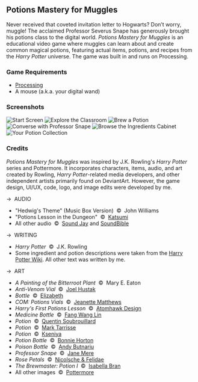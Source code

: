 ## Potions Mastery for Muggles

Never received that coveted invitation letter to Hogwarts? Don’t worry, muggle! The acclaimed Professor Severus Snape has generously brought his potions class to the digital world. *Potions Mastery for Muggles* is an educational video game where muggles can learn about and create common magical potions, featuring actual items, potions, and recipes from the *Harry Potter* universe. The game was built in and runs on Processing.

### Game Requirements
* [Processing](https://processing.org/download)
* A mouse (a.k.a. your digital wand)

### Screenshots
![Start Screen](https://raw.github.com/jeanettezhu/potions-mastery-for-muggles/master/screenshots/pmfm-start-screen.gif)
![Explore the Classroom](https://raw.github.com/jeanettezhu/potions-mastery-for-muggles/master/screenshots/pmfm-home.jpg)
![Brew a Potion](https://raw.github.com/jeanettezhu/potions-mastery-for-muggles/master/screenshots/pmfm-brew.gif)
![Converse with Professor Snape](https://raw.github.com/jeanettezhu/potions-mastery-for-muggles/master/screenshots/pmfm-converse.jpg)
![Browse the Ingredients Cabinet](https://raw.github.com/jeanettezhu/potions-mastery-for-muggles/master/screenshots/pmfm-icabinet.jpg)
![Your Potion Collection](https://raw.github.com/jeanettezhu/potions-mastery-for-muggles/master/screenshots/pmfm-pcollection.jpg)

### Credits
*Potions Mastery for Muggles* was inspired by J.K. Rowling's *Harry Potter* series and Pottermore. It incorporates characters, items, audio, and art created by Rowling, *Harry Potter*-related media developers, and other independent artists primarily found on DeviantArt. However, the game design, UI/UX, code, logo, and image edits were developed by me.

→  AUDIO  
* "Hedwig's Theme" (Music Box Version)  ©  John Williams
* "Potions Lesson in the Dungeon"  ©  [Katsumi](http://harry-potter-sounds.ambient-mixer.com/potions-lesson-in-the-dungeon)
* All other audio  ©  [Sound Jay](http://www.soundjay.com/) and [SoundBible](http://soundbible.com)

→  WRITING  
* *Harry Potter*  ©  J.K. Rowling
* Some ingredient and potion descriptions were taken from the [Harry Potter Wiki](http://harrypotter.wikia.com/wiki/Main_Page). All other text was written by me.

→  ART  
* *A Painting of the Bitterroot Plant*  ©  Mary E. Eaton  
* *Anti-Venom Vial*  ©  [Joel Hustak](http://joelhustak.deviantart.com/art/Anti-Venom-Vial-262421934)  
* *Bottle*  ©  [Elizabeth](http://elizabethowl.deviantart.com/art/Bottle-485941855)  
* *COM: Potions Vials*  ©  [Jeanette Matthews](http://jnetrocks.deviantart.com/art/COM-Potion-Vials-415123605)  
* *Harry's First Potions Lesson*  ©  [Atomhawk Design](http://www.atomhawk.com/pottermore.html)  
* *Medicine Bottle*  ©  [Fang Wang Lin](http://fangwangllin.deviantart.com/art/medicine-bottle-349871402)  
* *Potion*  ©  [Quentin Soubrouillard](http://tink29.deviantart.com/art/Potion-429181182)  
* *Potion*  ©  [Mark Tarrisse](http://marktarrisse.deviantart.com/art/Potion-172342483)  
* *Potion*  ©  [Kseniya](http://littlelittlemuy.deviantart.com/art/Potion-467484470)  
* *Potion Bottle*  ©  [Bonnie Horton](http://madame-dei.deviantart.com/art/Potion-Bottle-271467994)  
* *Poison Bottle*  ©  [Andy Butnariu](http://andy-butnariu.deviantart.com/art/Poison-Bottle-209832175)  
* *Professor Snape*  ©  [Jane Mere](http://janemere.deviantart.com/art/Professor-Snape-225910750)  
* *Rose Petals*  ©  [Nicolsche & Felidae](http://two-ladies-stocks.deviantart.com/art/rose-petals-78232247)  
* *The Brewmaster: Potion I*  ©  [Isabella Bran](http://isabellabran.deviantart.com/art/The-Brewmaster-Potion-I-480746403)  
* All other images  ©  [Pottermore](https://www.pottermore.com)
